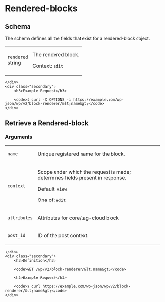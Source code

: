 ---
---

# Rendered-blocks

<section class="route">
	<div class="primary">
		<h2>Schema</h2>
<p>The schema defines all the fields that exist for a rendered-block object.</p>
<table class="attributes">
			<tr id="schema-rendered">
			<td>
				<code>rendered</code><br />
				<span class="type">
					string				</span>
			</td>
			<td>
				<p>The rendered block.</p>
								<p class="context">Context: <code>edit</code></p>
							</td>
		</tr>
	</table>

	</div>
	<div class="secondary">
		<h3>Example Request</h3>

		<code>$ curl -X OPTIONS -i https://example.com/wp-json/wp/v2/block-renderer/&lt;name&gt;</code>
	</div>
</section>

<div><section class="route">
	<div class="primary">
		<h2>Retrieve a Rendered-block</h2>
			<h3>Arguments</h3>
	<table class="arguments">
					<tr>
				<td>
											<code>name</code><br />
									</td>
				<td>
											<p>Unique registered name for the block.</p>
																								</td>
			</tr>
					<tr>
				<td>
											<code>context</code><br />
									</td>
				<td>
											<p>Scope under which the request is made; determines fields present in response.</p>
																					<p class="default">
							Default: <code>view</code>
						</p>
																<p>One of: <code>edit</code></p>
									</td>
			</tr>
					<tr>
				<td>
											<code>attributes</code><br />
									</td>
				<td>
											<p>Attributes for core/tag-cloud block</p>
																								</td>
			</tr>
					<tr>
				<td>
											<code>post_id</code><br />
									</td>
				<td>
											<p>ID of the post context.</p>
																								</td>
			</tr>
			</table>

	</div>
	<div class="secondary">
		<h3>Definition</h3>

		<code>GET /wp/v2/block-renderer/&lt;name&gt;</code>

		<h3>Example Request</h3>

		<code>$ curl https://example.com/wp-json/wp/v2/block-renderer/&lt;name&gt;</code>
	</div>
</section>
</div>
